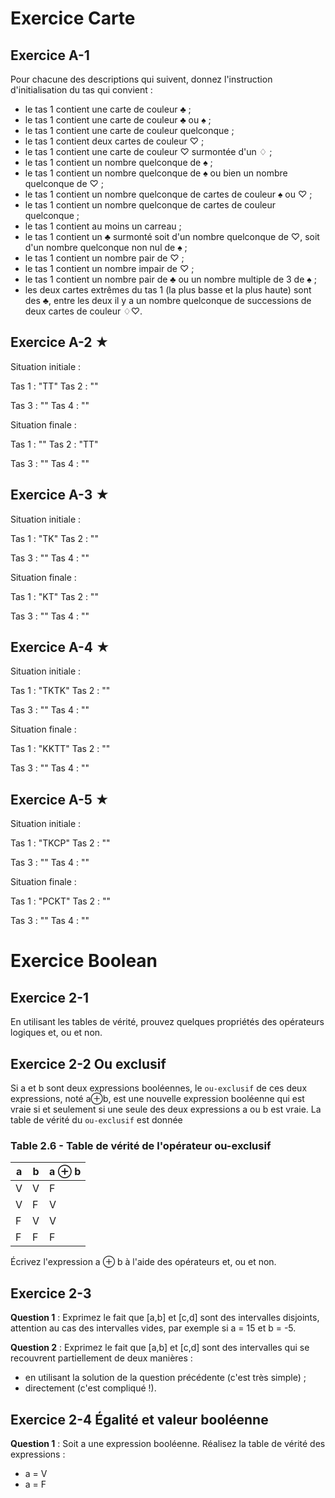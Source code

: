 # Exercice Carte

## Exercice A-1

Pour chacune des descriptions qui suivent, donnez l'instruction d'initialisation du tas qui convient :

- le tas 1 contient une carte de couleur ♣ ;
- le tas 1 contient une carte de couleur ♣ ou ♠ ;
- le tas 1 contient une carte de couleur quelconque ;
- le tas 1 contient deux cartes de couleur ♡ ;
- le tas 1 contient une carte de couleur ♡ surmontée d'un ♢ ;
- le tas 1 contient un nombre quelconque de ♠ ;
- le tas 1 contient un nombre quelconque de ♠ ou bien un nombre quelconque de ♡ ;
- le tas 1 contient un nombre quelconque de cartes de couleur ♠ ou ♡ ;
- le tas 1 contient un nombre quelconque de cartes de couleur quelconque ;
- le tas 1 contient au moins un carreau ;
- le tas 1 contient un ♣ surmonté soit d'un nombre quelconque de ♡, soit d'un nombre quelconque non nul de ♠ ;
- le tas 1 contient un nombre pair de ♡ ;
- le tas 1 contient un nombre impair de ♡ ;
- le tas 1 contient un nombre pair de ♣ ou un nombre multiple de 3 de ♠ ;
- les deux cartes extrêmes du tas 1 (la plus basse et la plus haute) sont des ♣, entre les deux il y a un nombre quelconque de successions de deux cartes de couleur ♢♡.

## Exercice A-2 ★

Situation initiale :

Tas 1 : "TT" Tas 2 : ""

Tas 3 : "" Tas 4 : ""

Situation finale :

Tas 1 : "" Tas 2 : "TT"

Tas 3 : "" Tas 4 : ""

## Exercice A-3 ★

Situation initiale :

Tas 1 : "TK" Tas 2 : ""

Tas 3 : "" Tas 4 : ""

Situation finale :

Tas 1 : "KT" Tas 2 : ""

Tas 3 : "" Tas 4 : ""

## Exercice A-4 ★

Situation initiale :

Tas 1 : "TKTK" Tas 2 : ""

Tas 3 : "" Tas 4 : ""

Situation finale :

Tas 1 : "KKTT" Tas 2 : ""

Tas 3 : "" Tas 4 : ""

## Exercice A-5 ★

Situation initiale :

Tas 1 : "TKCP" Tas 2 : ""

Tas 3 : "" Tas 4 : ""

Situation finale :

Tas 1 : "PCKT" Tas 2 : ""

Tas 3 : "" Tas 4 : ""

# Exercice Boolean

## Exercice 2-1

En utilisant les tables de vérité, prouvez quelques propriétés des opérateurs logiques et, ou et non.

## Exercice 2-2 Ou exclusif

Si a et b sont deux expressions booléennes, le `ou-exclusif` de ces deux expressions, noté a⊕b, est une nouvelle expression booléenne qui est vraie si et seulement si une seule des deux expressions a ou b est vraie. La table de vérité du `ou-exclusif` est donnée

### Table 2.6 - Table de vérité de l'opérateur ou-exclusif


a | b | a ⊕ b
--|---|-------
V | V |   F
V | F |   V
F | V |   V
F | F |   F

Écrivez l'expression a ⊕ b à l'aide des opérateurs et, ou et non.

## Exercice 2-3

__Question 1__ : Exprimez le fait que [a,b] et [c,d] sont des intervalles disjoints, attention au cas des intervalles vides, par exemple si a = 15 et b = -5.

__Question 2__ : Exprimez le fait que [a,b] et [c,d] sont des intervalles qui se recouvrent partiellement de deux manières :

- en utilisant la solution de la question précédente (c'est très simple) ;
- directement (c'est compliqué !).

## Exercice 2-4 Égalité et valeur booléenne

__Question 1__ : Soit a une expression booléenne. Réalisez la table de vérité des expressions :

- a = V
- a = F